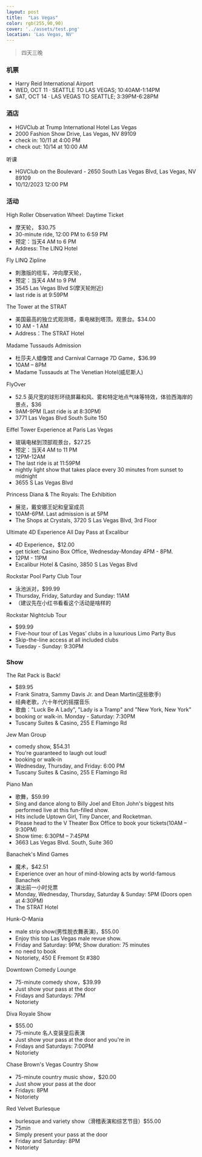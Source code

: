 ```yaml
---
layout: post
title:  "Las Vegas"
color: rgb(255,90,90)
cover: '../assets/test.png'
location: 'Las Vegas, NV'
---
```


> 四天三晚

### 机票
* Harry Reid International Airport
* WED, OCT 11 · SEATTLE TO LAS VEGAS; 10:40AM-1:14PM
* SAT, OCT 14 · LAS VEGAS TO SEATTLE; 3:39PM-6:28PM

### 酒店
* HGVClub at Trump International Hotel Las Vegas
* 2000 Fashion Show Drive, Las Vegas, NV 89109
* check in: 10/11 at 4:00 PM
* check out: 10/14 at 10:00 AM 

听课
* HGVClub on the Boulevard - 2650 South Las Vegas Blvd, Las Vegas, NV 89109
* 10/12/2023 12:00 PM

### 活动

High Roller Observation Wheel: Daytime Ticket
* 摩天轮， $30.75
* 30-minute ride, 12:00 PM to 6:59 PM
* 预定：当天4 AM to 6 PM
* Address: The LINQ Hotel

Fly LINQ Zipline
* 刺激版的缆车，冲向摩天轮，
* 预定：当天4 AM to 9 PM
* 3545 Las Vegas Blvd S(摩天轮附近)
* last ride is at 9:59PM

The Tower at the STRAT
* 美国最高的独立式观测塔，乘电梯到塔顶。观景台。$34.00
*  10 AM - 1 AM 
* Address：The STRAT Hotel

Madame Tussauds Admission
* 杜莎夫人蜡像馆 and Carnival Carnage 7D Game，$36.99
* 10AM – 8PM
* Madame Tussauds at The Venetian Hotel(威尼斯人)

FlyOver
* 52.5 英尺宽的球形环绕屏幕和风、雾和特定地点气味等特效，体验西海岸的景点，$36
* 9AM-9PM (Last ride is at 8:30PM)
* 3771 Las Vegas Blvd South Suite 150

Eiffel Tower Experience at Paris Las Vegas
* 玻璃电梯到顶部观景台，$27.25
* 预定：当天4 AM to 11 PM
* 12PM-12AM
* The last ride is at 11:59PM
* nightly light show that takes place every 30 minutes from sunset to midnight
* 3655 S Las Vegas Blvd

Princess Diana & The Royals: The Exhibition
* 展览，戴安娜王妃和皇室成员
* 10AM-6PM. Last admission is at 5PM
* The Shops at Crystals, 3720 S Las Vegas Blvd, 3rd Floor

Ultimate 4D Experience All Day Pass at Excalibur
* 4D Experience，$12.00
* get ticket: Casino Box Office, Wednesday-Monday 4PM - 8PM.
* 12PM - 11PM
* Excalibur Hotel & Casino, 3850 S Las Vegas Blvd

Rockstar Pool Party Club Tour
* 泳池派对，$99.99
* Thursday, Friday, Saturday and Sunday: 11AM
* （建议先在小红书看看这个活动是啥样的

Rockstar Nightclub Tour
* $99.99
* Five-hour tour of Las Vegas’ clubs in a luxurious Limo Party Bus
* Skip-the-line access at all included clubs
* Tuesday - Sunday: 9:30PM

### Show

The Rat Pack is Back!
* $89.95
* Frank Sinatra, Sammy Davis Jr. and Dean Martin(这些歌手)
* 经典老歌，六十年代的摇摆音乐
* 歌曲："Luck Be A Lady", "Lady is a Tramp" and "New York, New York"
* booking or walk-in. Monday - Saturday: 7:30PM
* Tuscany Suites & Casino, 255 E Flamingo Rd

Jew Man Group
* comedy show, $54.31
* You're guaranteed to laugh out loud!
* booking or walk-in
* Wednesday, Thursday, and Friday: 6:00 PM
* Tuscany Suites & Casino, 255 E Flamingo Rd

Piano Man
* 歌舞，$59.99
* Sing and dance along to Billy Joel and Elton John's biggest hits performed live at this fun-filled show.
* Hits include Uptown Girl, Tiny Dancer, and Rocketman.
* Please head to the V Theater Box Office to book your tickets(10AM – 9:30PM)
* Show time: 6:30PM – 7:45PM
* 3663 Las Vegas Blvd. South, Suite 360

Banachek's Mind Games
* 魔术，$42.51
* Experience over an hour of mind-blowing acts by world-famous Banachek
* 演出前一小时兑票
* Monday, Wednesday, Thursday, Saturday & Sunday: 5PM (Doors open at 4:30PM)
* The STRAT Hotel

Hunk-O-Mania
* male strip show(男性脱衣舞表演)，$55.00
* Enjoy this top Las Vegas male revue show.
* Friday and Saturday: 9PM; Show duration: 75 minutes
* no need to book
* Notoriety, 450 E Fremont St #380

Downtown Comedy Lounge
*  75-minute comedy show，$39.99
* Just show your pass at the door
* Fridays and Saturdays: 7PM
* Notoriety

Diva Royale Show
* $55.00
* 75-minute 名人变装皇后表演
* Just show your pass at the door and you're in
* Fridays and Saturdays: 7:00PM
* Notoriety

Chase Brown's Vegas Country Show
* 75-minute country music show，$20.00
* Just show your pass at the door
* Fridays: 8PM
* Notoriety

Red Velvet Burlesque
* burlesque and variety show（滑稽表演和综艺节目）$55.00
* 75min
* Simply present your pass at the door
* Friday and Saturday: 8PM
* Notoriety

